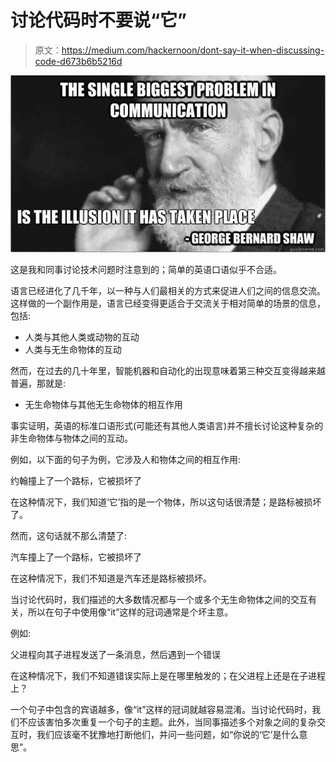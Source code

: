 # 讨论代码时不要说“它”

> 原文：<https://medium.com/hackernoon/dont-say-it-when-discussing-code-d673b6b5216d>

![](img/1d2d7ece56bf9204036abb64b6377c54.png)

这是我和同事讨论技术问题时注意到的；简单的英语口语似乎不合适。

语言已经进化了几千年，以一种与人们最相关的方式来促进人们之间的信息交流。这样做的一个副作用是，语言已经变得更适合于交流关于相对简单的场景的信息，包括:

*   人类与其他人类或动物的互动
*   人类与无生命物体的互动

然而，在过去的几十年里，智能机器和自动化的出现意味着第三种交互变得越来越普遍，那就是:

*   无生命物体与其他无生命物体的相互作用

事实证明，英语的标准口语形式(可能还有其他人类语言)并不擅长讨论这种复杂的非生命物体与物体之间的互动。

例如，以下面的句子为例，它涉及人和物体之间的相互作用:

约翰撞上了一个路标，它被损坏了

在这种情况下，我们知道‘它’指的是一个物体，所以这句话很清楚；是路标被损坏了。

然而，这句话就不那么清楚了:

汽车撞上了一个路标，它被损坏了

在这种情况下，我们不知道是汽车还是路标被损坏。

当讨论代码时，我们描述的大多数情况都与一个或多个无生命物体之间的交互有关，所以在句子中使用像“it”这样的冠词通常是个坏主意。

例如:

父进程向其子进程发送了一条消息，然后遇到一个错误

在这种情况下，我们不知道错误实际上是在哪里触发的；在父进程上还是在子进程上？

一个句子中包含的宾语越多，像“it”这样的冠词就越容易混淆。当讨论代码时，我们不应该害怕多次重复一个句子的主题。此外，当同事描述多个对象之间的复杂交互时，我们应该毫不犹豫地打断他们，并问一些问题，如“你说的‘它’是什么意思”。
